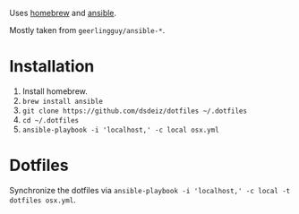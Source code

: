 Uses [homebrew][1] and [ansible][2].

Mostly taken from `geerlingguy/ansible-*`.

# Installation

1. Install homebrew.
2. `brew install ansible`
3. `git clone https://github.com/dsdeiz/dotfiles ~/.dotfiles`
4. `cd ~/.dotfiles`
5. `ansible-playbook -i 'localhost,' -c local osx.yml`

# Dotfiles

Synchronize the dotfiles via `ansible-playbook -i 'localhost,' -c local -t dotfiles osx.yml`.

[1]: http://brew.sh/
[2]: https://www.ansible.com/

